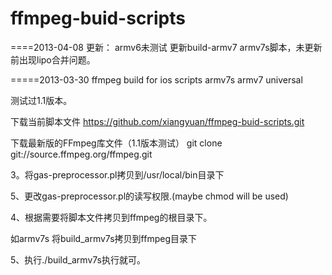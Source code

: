 ffmpeg-buid-scripts
===================

====2013-04-08
更新：
armv6未测试
更新build-armv7 armv7s脚本，未更新前出现lipo合并问题。


=====2013-03-30
ffmpeg build for ios scripts armv7s armv7 universal

测试过1.1版本。

下载当前脚本文件
https://github.com/xiangyuan/ffmpeg-buid-scripts.git

下载最新版的FFmpeg库文件（1.1版本测试）
git clone git://source.ffmpeg.org/ffmpeg.git

3。将gas-preprocessor.pl拷贝到/usr/local/bin目录下

5、更改gas-preprocessor.pl的读写权限.(maybe chmod will be used)

4、根据需要将脚本文件拷贝到ffmpeg的根目录下。

如armv7s 将build_armv7s拷贝到ffmpeg目录下

5、执行./build_armv7s执行就可。

